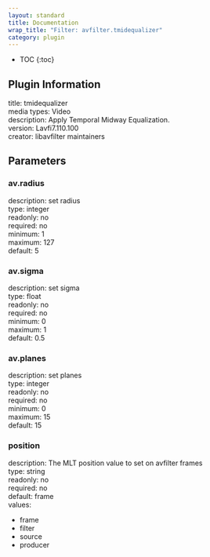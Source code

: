 ```yaml
---
layout: standard
title: Documentation
wrap_title: "Filter: avfilter.tmidequalizer"
category: plugin
---
```

* TOC
{:toc}

## Plugin Information

title: tmidequalizer  
media types:
Video  
description: Apply Temporal Midway Equalization.  
version: Lavfi7.110.100  
creator: libavfilter maintainers  

## Parameters

### av.radius

  
description:
set radius  
type: integer  
readonly: no  
required: no  
minimum: 1  
maximum: 127  
default: 5  

### av.sigma

  
description:
set sigma  
type: float  
readonly: no  
required: no  
minimum: 0  
maximum: 1  
default: 0.5  

### av.planes

  
description:
set planes  
type: integer  
readonly: no  
required: no  
minimum: 0  
maximum: 15  
default: 15  

### position

  
description:
The MLT position value to set on avfilter frames  
type: string  
readonly: no  
required: no  
default: frame  
values:  

* frame
* filter
* source
* producer

